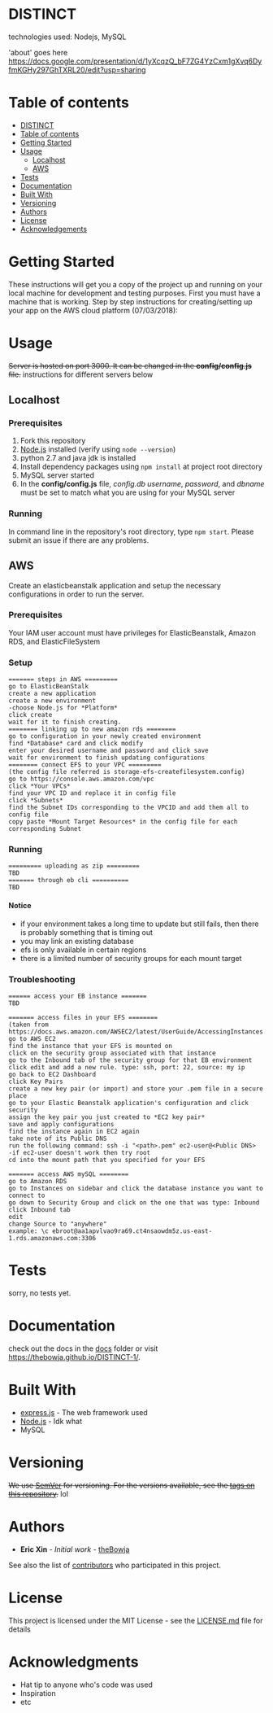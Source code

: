 # DISTINCT

technologies used: Nodejs, MySQL

'about' goes here
https://docs.google.com/presentation/d/1yXcqzQ_bF7ZG4YzCxm1gXvq6DyfmKGHy297GhTXRL20/edit?usp=sharing

Table of contents
=================

* [DISTINCT](#distinct)
* [Table of contents](#table-of-contents)
* [Getting Started](#getting-started)
* [Usage](#usage)
  * [Localhost](#localhost)
  * [AWS](#aws)
* [Tests](#tests)
* [Documentation](#documentation)
* [Built With](#built-with)
* [Versioning](#versioning)
* [Authors](#authors)
* [License](#license)
* [Acknowledgements](#acknowledgements)

# Getting Started

These instructions will get you a copy of the project up and running on your local machine for development and testing purposes. First you must have a machine that is working. Step by step instructions for creating/setting up your app on the AWS cloud platform (07/03/2018):

# Usage
~~Server is hosted on port 3000. It can be changed in the **config/config.js** file.~~
instructions for different servers below

## Localhost

### Prerequisites
1. Fork this repository
2. [Node.js](https://nodejs.org/en/download) installed (verify using ```node --version```)
3. python 2.7 and java jdk is installed
4. Install dependency packages using ```npm install``` at project root directory
5. MySQL server started
6. In the **config/config.js** file, *config.db* *username*, *password*, and *dbname* must be set to match what you are using for your MySQL server

### Running

In command line in the repository's root directory, type ```npm start```. Please submit an issue if there are any problems.

## AWS

Create an elasticbeanstalk application and setup the necessary configurations in order to run the server.

### Prerequisites
Your IAM user account must have privileges for ElasticBeanstalk, Amazon RDS, and ElasticFileSystem

### Setup
```
======= steps in AWS =========
go to ElasticBeanStalk
create a new application
create a new environment
-choose Node.js for *Platform*
click create
wait for it to finish creating.
======== linking up to new amazon rds ========
go to configuration in your newly created environment
find *Database* card and click modify
enter your desired username and password and click save
wait for environment to finish updating configurations
======== connect EFS to your VPC =========
(the config file referred is storage-efs-createfilesystem.config)
go to https://console.aws.amazon.com/vpc
click *Your VPCs*
find your VPC ID and replace it in config file
click *Subnets*
find the Subnet IDs corresponding to the VPCID and add them all to config file
copy paste *Mount Target Resources* in the config file for each corresponding Subnet
```

### Running

```
========= uploading as zip =========
TBD
======= through eb cli ==========
TBD
```

#### Notice
* if your environment takes a long time to update but still fails, then there is probably something that is timing out
* you may link an existing database
* efs is only available in certain regions
* there is a limited number of security groups for each mount target

### Troubleshooting

```
====== access your EB instance =======
TBD
```

```
======= access files in your EFS ========
(taken from https://docs.aws.amazon.com/AWSEC2/latest/UserGuide/AccessingInstances.html)
go to AWS EC2
find the instance that your EFS is mounted on
click on the security group associated with that instance
go to the Inbound tab of the security group for that EB environment
click edit and add a new rule. type: ssh, port: 22, source: my ip
go back to EC2 Dashboard
click Key Pairs
create a new key pair (or import) and store your .pem file in a secure place
go to your Elastic Beanstalk application's configuration and click security
assign the key pair you just created to *EC2 key pair*
save and apply configurations
find the instance again in EC2 again
take note of its Public DNS
run the following command: ssh -i "<path>.pem" ec2-user@<Public DNS>
-if ec2-user doesn't work then try root
cd into the mount path that you specified for your EFS

======= access AWS mySQL ========
go to Amazon RDS
go to Instances on sidebar and click the database instance you want to connect to
go down to Security Group and click on the one that was type: Inbound
click Inbound tab
edit
change Source to "anywhere"
example: \c ebroot@aa1apvlvao9ra69.ct4nsaowdm5z.us-east-1.rds.amazonaws.com:3306
```

# Tests
sorry, no tests yet.

# Documentation

check out the docs in the [docs](docs) folder or visit https://thebowja.github.io/DISTINCT-1/.

# Built With

* [express.js](https://expressjs.com/) - The web framework used
* [Node.js](https://nodejs.org/) - Idk what
* MySQL

# Versioning

~~We use [SemVer](http://semver.org/) for versioning. For the versions available, see the [tags on this repository](https://github.com/your/project/tags).~~ lol

# Authors

* **Eric Xin** - *Initial work* - [theBowja](https://github.com/theBowja)

See also the list of [contributors](https://github.com/your/project/contributors) who participated in this project.

# License

This project is licensed under the MIT License - see the [LICENSE.md](LICENSE.md) file for details

# Acknowledgments

* Hat tip to anyone who's code was used
* Inspiration
* etc
